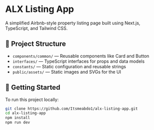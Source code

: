 # ALX Listing App

A simplified Airbnb-style property listing page built using Next.js, TypeScript, and Tailwind CSS.

## 📁 Project Structure

- `components/common/` — Reusable components like Card and Button
- `interfaces/` — TypeScript interfaces for props and data models
- `constants/` — Static configuration and reusable strings
- `public/assets/` — Static images and SVGs for the UI

## 🚀 Getting Started

To run this project locally:

```bash
git clone https://github.com/Itsmeabdo1/alx-listing-app.git
cd alx-listing-app
npm install
npm run dev
